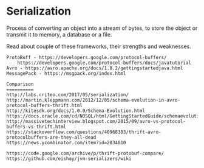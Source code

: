 # Serialization

Process of converting an object into a stream of bytes, to store the object or transmit it to memory, a database or a file.

Read about couple of these frameworks, their strengths and weaknesses.

```
ProtoBuff - https://developers.google.com/protocol-buffers/
    https://developers.google.com/protocol-buffers/docs/javatutorial
Avro - https://avro.apache.org/docs/1.8.2/gettingstartedjava.html
MessagePack - https://msgpack.org/index.html

Comparison
==========
http://labs.criteo.com/2017/05/serialization/
http://martin.kleppmann.com/2012/12/05/schema-evolution-in-avro-protocol-buffers-thrift.html
http://kitesdk.org/docs/1.0.0/Schema-Evolution.html
https://docs.oracle.com/cd/NOSQL/html/GettingStartedGuide/schemaevolution.html
http://massivetechinterview.blogspot.com/2015/09/avro-vs-protocol-buffers-vs-thrift.html
https://stackoverflow.com/questions/40968303/thrift-avro-protocolbuffers-are-they-all-dead
https://news.ycombinator.com/item?id=2834010

https://code.google.com/archive/p/thrift-protobuf-compare/
https://github.com/eishay/jvm-serializers/wiki
```



